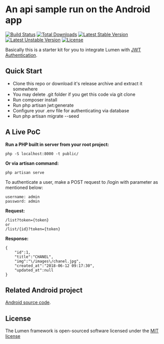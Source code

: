 # An api sample run on the Android app

[![Build Status](https://travis-ci.org/laravel/lumen-framework.svg)](https://travis-ci.org/laravel/lumen-framework)
[![Total Downloads](https://poser.pugx.org/laravel/lumen-framework/d/total.svg)](https://packagist.org/packages/laravel/lumen-framework)
[![Latest Stable Version](https://poser.pugx.org/laravel/lumen-framework/v/stable.svg)](https://packagist.org/packages/laravel/lumen-framework)
[![Latest Unstable Version](https://poser.pugx.org/laravel/lumen-framework/v/unstable.svg)](https://packagist.org/packages/laravel/lumen-framework)
[![License](https://poser.pugx.org/laravel/lumen-framework/license.svg)](https://packagist.org/packages/laravel/lumen-framework)

Basically this is a starter kit for you to integrate Lumen with [JWT Authentication](https://jwt.io/).

## Quick Start

- Clone this repo or download it's release archive and extract it somewhere
- You may delete .git folder if you get this code via git clone
- Run composer install
- Run php artisan jwt:generate
- Configure your .env file for authenticating via database
- Run php artisan migrate --seed


## A Live PoC

**Run a PHP built in server from your root project:**
```
php -S localhost:8000 -t public/
```
**Or via artisan command:**
```
php artisan serve
```
To authenticate a user, make a POST request to /login with parameter as mentioned below:
```
username: admin
password: admin
```
**Request:**
```
/list?token={token}
or
/list/{id}?token={token}
```
**Response:**
```
{
    "id":1,
    "title":"CHANEL",
    "img":"\/images\/chanel.jpg",
    "created_at":"2018-06-12 09:17:30",
    "updated_at":null
}
```

## Related Android project

[Android source code](https://github.com/nimashafiei/AndroidWebSocketProject).

## License

The Lumen framework is open-sourced software licensed under the [MIT license](http://opensource.org/licenses/MIT)
